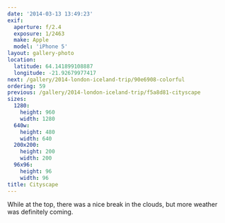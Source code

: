 ```yaml
---
date: '2014-03-13 13:49:23'
exif:
  aperture: f/2.4
  exposure: 1/2463
  make: Apple
  model: 'iPhone 5'
layout: gallery-photo
location:
  latitude: 64.141899108887
  longitude: -21.92679977417
next: /gallery/2014-london-iceland-trip/90e6908-colorful
ordering: 59
previous: /gallery/2014-london-iceland-trip/f5a8d81-cityscape
sizes:
  1280:
    height: 960
    width: 1280
  640w:
    height: 480
    width: 640
  200x200:
    height: 200
    width: 200
  96x96:
    height: 96
    width: 96
title: Cityscape
---
```


While at the top, there was a nice break in the clouds, but more weather was definitely coming.
